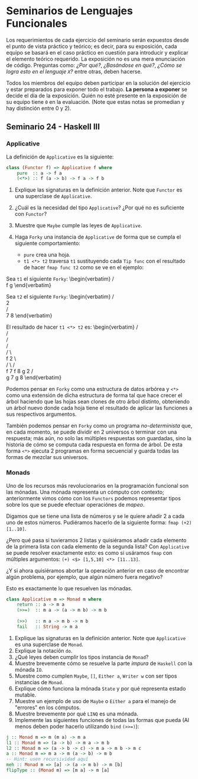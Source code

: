 # Seminarios de Lenguajes Funcionales

Los requerimientos de cada ejercicio del seminario serán expuestos
desde el punto de vista práctico y teórico; es decir, para su
exposición, cada equipo se basará en el caso práctico en cuestión para
introducir y explicar el elemento teórico requerido. La exposición no
es una mera enunciación de código. Preguntas como: _¿Por qué?_,
_¿Basándose en qué?_, _¿Cómo se logra esto en el lenguaje `X`?_ entre
otras, deben hacerse.

Todos los miembros del equipo deben participar en la solución del
ejercicio y estar preparados para exponer todo el trabajo. **La persona
a exponer** se decide el día de la exposición. Quién no esté presente
en la exposición de su equipo tiene `0` en la evaluación. (Note que
estas notas se promedian y hay distinción entre 0 y 2).

## Seminario 24 - Haskell III

### Applicative

La definición de `Applicative` es la siguiente:

```haskell
class (Functor f) => Applicative f where
    pure  :: a -> f a
    (<*>) :: f (a -> b) -> f a -> f b
```

1. Explique las signaturas en la definición anterior. Note que `Functor` es
una superclase de `Applicative`.
2. ¿Cuál es la necesidad del tipo `Applicative`? ¿Por qué no es suficiente
con `Functor`?
3. Muestre que `Maybe` cumple las leyes de `Applicative`. 
4. Haga `Forky` una instancia de `Applicative` de forma
que se cumpla el siguiente comportamiento:

    * `pure` crea una hoja.
    * `t1 <*> t2` traversa `t1` sustituyendo cada `Tip func` con
    el resultado de hacer `fmap func t2` como se ve en el ejemplo:

Sea `t1` el siguiente `Forky`:
\begin{verbatim}
                                    /\
                                   f  g
\end{verbatim}

Sea `t2` el siguiente `Forky`:
\begin{verbatim}
                                    /\
                                   2  \
                                      /\
                                     7  8
\end{verbatim}

El resultado de hacer `t1 <*> t2` es:
\begin{verbatim}
                                  /\
                                 /   \
                                /     \
                               /        \
                              / \         \
                            f 2  \         \
                                / \       / \
                              f 7 f 8   g 2  /\
                                           g 7  g 8
\end{verbatim}

Podemos pensar en `Forky` como una estructura de datos arbórea
y `<*>` como una extensión de dicha estructura de forma tal
que hace crecer el árbol haciendo que las hojas sean clones
de otro árbol distinto, obteniendo un árbol nuevo donde cada
hoja tiene el resultado de aplicar las funciones a sus respectivos 
argumentos.

También podemos pensar en `Forky` como un programa *no-determinista*
que, en cada momento, se puede dividir en 2 universos o terminar con
una respuesta; más aún, no solo las múltiples respuestas son guardadas,
sino la historia de cómo se computa cada respuesta en forma de árbol.
De esta forma `<*>` ejecuta 2 programas en forma secuencial y
guarda todas las formas de mezclar sus universos.

### Monads

Uno de los recursos más revolucionarios en la programación
funcional son las mónadas.
Una mónada representa un cómputo con contexto; anteriormente
vimos cómo con los `Functors` podemos representar tipos sobre
los que se puede efectuar operaciónes de *mapeo*.

Digamos que se tiene una lista de números y se le quiere
añadir 2 a cada uno de estos números. Pudiéramos hacerlo
de la siguiente forma: `fmap (+2) [1..10]`.

¿Pero qué pasa si tuvieramos 2 listas y quisiéramos añadir
cada elemento de la primera lista con cada elemento de la
segunda lista? Con `Applicative` se puede resolver exactamente esto:
es como si usáramos `fmap` con múltiples argumentos:
`(+) <$> [1,5,10] <*> [11..13]`.

¿Y si ahora quisiéramos abortar la operación anterior en caso de
encontrar algún problema, por ejemplo, que algún número fuera negativo?

Esto es exactamente lo que resuelven las mónadas.

```haskell
class Applicative m => Monad m where
    return :: a -> m a
    (>>=)  :: m a -> (a -> m b) -> m b
    
    (>>)   :: m a -> m b -> m b
    fail   :: String -> m a
```
 
1. Explique las signaturas en la definición anterior. Note que 
`Applicative` es una superclase de `Monad`.
2. Explique la notación `do`.
3. ¿Qué leyes deben cumplir los tipos instancia de `Monad`?
4. Muestre brevemente cómo se resuelve la parte *impura* de `Haskell`
con la mónada `IO`.
5. Muestre como cumplen `Maybe`, `[]`, `Either a`, `Writer w` con 
ser tipos instancias de `Monad`.
6. Explique cómo funciona la mónada `State` y por qué representa
estado mutable. 
7. Muestre un ejemplo de uso de `Maybe` o `Either a` para el manejo
de "errores" en los cómputos.
8. Muestre brevemente por qué `LINQ` es una mónada.
9. Implemente las siguientes funciones de todas las formas que 
pueda (Al menos deben poder hacerlo utilizando `bind` `(>>=)`):

```haskell
j :: Monad m => m (m a) -> m a
l1 :: Monad m => (a -> b) -> m a -> m b
l2 :: Monad m => (a -> b -> c) -> m a -> m b -> m c
a :: Monad m => m a -> m (a -> b) -> m b
-- Hint: usen recursividad aquí
meh :: Monad m => [a] -> (a -> m b) -> m [b]
flipType :: (Monad m) => [m a] -> m [a]
```